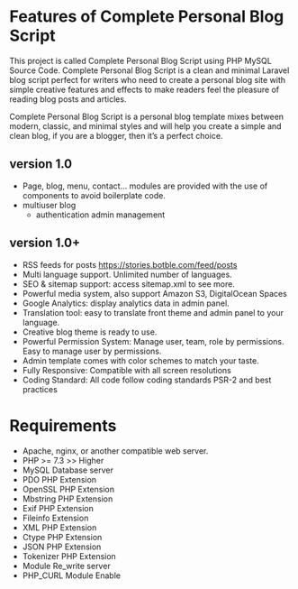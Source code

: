 
# Features of Complete Personal Blog Script
This project is called Complete Personal Blog Script using PHP MySQL Source Code. Complete Personal Blog Script is a clean and minimal Laravel blog script perfect for writers who need to create a personal blog site with simple creative features and effects to make readers feel the pleasure of reading blog posts and articles.

Complete Personal Blog Script is a personal blog template mixes between modern, classic, and minimal styles and will help you create a simple and clean blog, if you are a blogger, then it’s a perfect choice.

## version 1.0
* Page, blog, menu, contact… modules are provided with the use of components to avoid boilerplate code.
* multiuser blog
  * authentication admin management

## version 1.0+
* RSS feeds for posts https://stories.botble.com/feed/posts
* Multi language support. Unlimited number of languages.
* SEO & sitemap support: access sitemap.xml to see more.
* Powerful media system, also support Amazon S3, DigitalOcean Spaces
* Google Analytics: display analytics data in admin panel.
* Translation tool: easy to translate front theme and admin panel to your language.
* Creative blog theme is ready to use.
* Powerful Permission System: Manage user, team, role by permissions. Easy to manage user by permissions.
* Admin template comes with color schemes to match your taste.
* Fully Responsive: Compatible with all screen resolutions
* Coding Standard: All code follow coding standards PSR-2 and best practices


# Requirements
* Apache, nginx, or another compatible web server.
* PHP >= 7.3 >> Higher
* MySQL Database server
* PDO PHP Extension
* OpenSSL PHP Extension
* Mbstring PHP Extension
* Exif PHP Extension
* Fileinfo Extension
* XML PHP Extension
* Ctype PHP Extension
* JSON PHP Extension
* Tokenizer PHP Extension
* Module Re_write server
* PHP_CURL Module Enable

